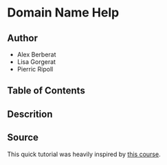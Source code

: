 # Domain Name Help

## Author <!-- omit in toc -->
- Alex Berberat
- Lisa Gorgerat
- Pierric Ripoll


## Table of Contents <!-- omit in toc -->



## Descrition








## Source
This quick tutorial was heavily inspired by [this course](https://github.com/heig-vd-dai-course/heig-vd-dai-course/blob/main/22-web-infrastructures/COURSE_MATERIAL.md#obtain-a-domain-name).
